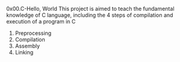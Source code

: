 0x00.C-Hello, World
This project is aimed to teach the fundamental knowledge of C language, including the 4 steps of compilation and execution of a program in C
1. Preprocessing
2. Compilation
3. Assembly
4. Linking
